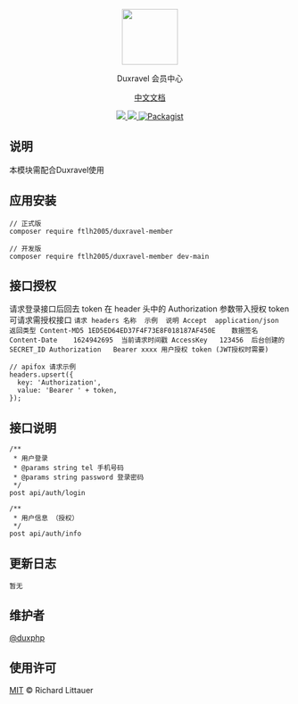 <p align="center">
<a href="https://www.duxravel.com/">
    <img src="https://github.com/duxphp/duxravel/blob/main/resources/image/watermark.png?raw=true" width="100" height="100">
</a>

<p align="center">Duxravel 会员中心</p>

<p align="center">
<a href="https://doc.duxravel.com">中文文档</a>
</p>

<p align="center">
    <a href="https://packagist.org/packages/duxphp/duxravel-member">
        <img src="https://img.shields.io/github/v/release/duxphp/duxravel-member">
    </a>
    <a href="https://packagist.org/packages/duxphp/duxravel-member">
        <img src="https://img.shields.io/packagist/dt/duxphp/duxravel-member.svg?style=flat-square">
    </a>
    <a href="https://packagist.org/packages/duxphp/member">
        <img src="https://img.shields.io/packagist/l/duxphp/duxravel-member.svg?maxAge=2592000&&style=flat-square" alt="Packagist">
    </a>
</p>

## 说明
本模块需配合Duxravel使用

## 应用安装
```
// 正式版
composer require ftlh2005/duxravel-member

// 开发版
composer require ftlh2005/duxravel-member dev-main
```


## 接口授权
请求登录接口后回去 token 在 header 头中的 Authorization 参数带入授权 token 可请求需授权接口
`
请求 headers
名称	示例	说明
Accept	application/json	返回类型
Content-MD5	1ED5ED64ED37F4F73E8F018187AF450E	数据签名
Content-Date	1624942695	当前请求时间戳
AccessKey	123456	后台创建的 SECRET_ID
Authorization	Bearer xxxx	用户授权 token (JWT授权时需要)
`


```
// apifox 请求示例
headers.upsert({
  key: 'Authorization',
  value: 'Bearer ' + token,
});
```

## 接口说明
```
/**
 * 用户登录
 * @params string tel 手机号码
 * @params string password 登录密码
 */
post api/auth/login

/**
 * 用户信息 （授权）
 */
post api/auth/info
```

## 更新日志
```
暂无
```

## 维护者

[@duxphp](https://github.com/duxphp)

## 使用许可

[MIT](LICENSE) © Richard Littauer